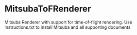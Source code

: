 # MitsubaToFRenderer
Mitsuba Renderer with support for time-of-flight rendering.
Use instructions.txt to install Mitsuba and all supporting documents
